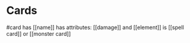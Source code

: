 # Cards
#card
has [[name]]
has attributes: [[damage]] and [[element]]
is [[spell card]] or [[monster card]]